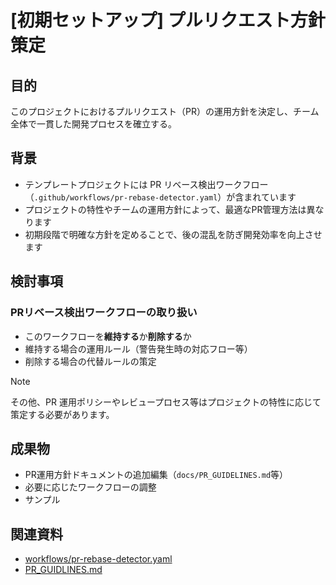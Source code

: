 # [初期セットアップ] プルリクエスト方針策定

## 目的

このプロジェクトにおけるプルリクエスト（PR）の運用方針を決定し、チーム全体で一貫した開発プロセスを確立する。

## 背景

- テンプレートプロジェクトには PR リベース検出ワークフロー（`.github/workflows/pr-rebase-detector.yaml`）が含まれています
- プロジェクトの特性やチームの運用方針によって、最適なPR管理方法は異なります
- 初期段階で明確な方針を定めることで、後の混乱を防ぎ開発効率を向上させます

## 検討事項

### PRリベース検出ワークフローの取り扱い

- このワークフローを**維持する**か**削除する**か
- 維持する場合の運用ルール（警告発生時の対応フロー等）
- 削除する場合の代替ルールの策定

> [!NOTE]
> その他、PR 運用ポリシーやレビュープロセス等はプロジェクトの特性に応じて策定する必要があります。

## 成果物

- PR運用方針ドキュメントの追加編集（`docs/PR_GUIDELINES.md`等）
- 必要に応じたワークフローの調整
- サンプル

## 関連資料

- [workflows/pr-rebase-detector.yaml](../workflows/pr-rebase-detector.yaml)
- [PR_GUIDLINES.md](../../docs/PR_GUIDLINES.md)
